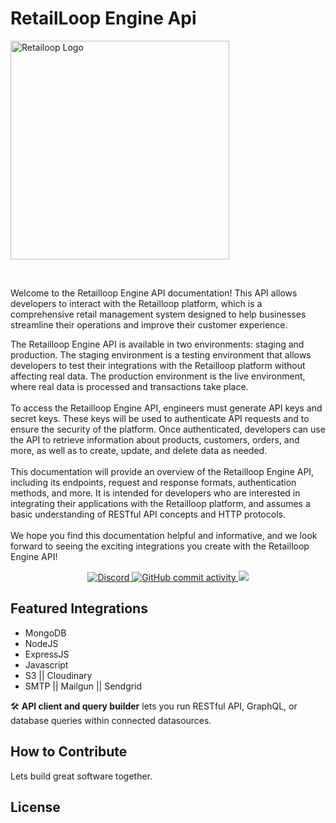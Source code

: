 <br /><br />

<p align="center">
<h1>RetailLoop Engine Api</h1>
<a href="https://www.retailloop.co/">
  <img src="https://ik.imagekit.io/ubdvpx7xd0j/Femi_Obadimu/download_hkfRWy6Q8.png?updatedAt=1686650388485" alt="Retailoop Logo" width="350">
</a>
</p>
<br />

</p>
<p>
Welcome to the Retailloop Engine API documentation! This API allows developers to interact with the Retailloop platform, which is a comprehensive retail management system designed to help businesses streamline their operations and improve their customer experience.
</p>

<p>
The Retailloop Engine API is available in two environments: staging and production. The staging environment is a testing environment that allows developers to test their integrations with the Retailloop platform without affecting real data. The production environment is the live environment, where real data is processed and transactions take place.
</br> </br>
To access the Retailloop Engine API, engineers must generate API keys and secret keys. These keys will be used to authenticate API requests and to ensure the security of the platform. Once authenticated, developers can use the API to retrieve information about products, customers, orders, and more, as well as to create, update, and delete data as needed.
</br></br>
This documentation will provide an overview of the Retailloop Engine API, including its endpoints, request and response formats, authentication methods, and more. It is intended for developers who are interested in integrating their applications with the Retailloop platform, and assumes a basic understanding of RESTful API concepts and HTTP protocols.
</br></br>
We hope you find this documentation helpful and informative, and we look forward to seeing the exciting integrations you create with the Retailloop Engine API!
</p>
<p align="center">
<a href="">
<img alt="Discord" src="https://img.shields.io/discord/725602949748752515?color=5865F2&label=Discord&style=for-the-badge" />
</a>

<a href="">
<img alt="GitHub commit activity" src="https://img.shields.io/github/commit-activity/m/appsmithorg/appsmith?color=00FF0&style=for-the-badge">
</a>
<a href="">
<img src="https://img.shields.io/docker/pulls/appsmith/appsmith-server?color=4591df&style=for-the-badge">
</a>

## Featured Integrations

- MongoDB
- NodeJS
- ExpressJS
- Javascript
- S3 || Cloudinary
- SMTP || Mailgun || Sendgrid

🛠️ **API client and query builder** lets you run RESTful API, GraphQL, or database queries within connected datasources.

## How to Contribute

Lets build great software together.

## License
